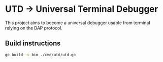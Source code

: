 # UTD -> Universal Terminal Debugger

This project aims to become a universal debugger usable from terminal relying on
the DAP protocol.

## Build instructions

```bash
go build -o bin ./cmd/utd/utd.go
```
